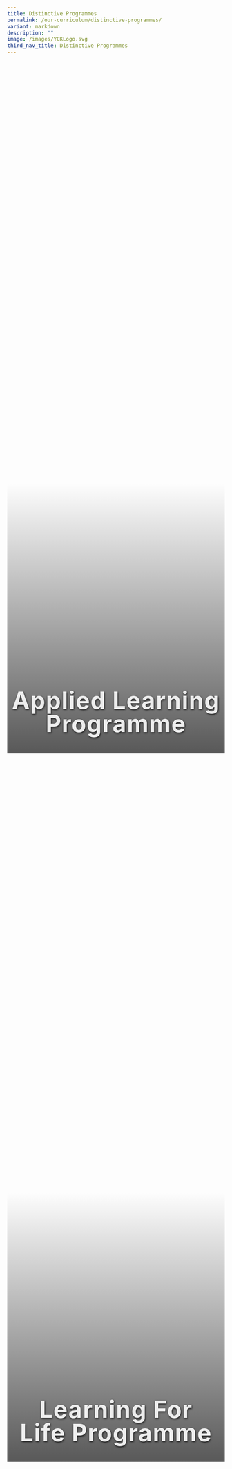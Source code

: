 ```yaml
---
title: Distinctive Programmes
permalink: /our-curriculum/distinctive-programmes/
variant: markdown
description: ""
image: /images/YCKLogo.svg
third_nav_title: Distinctive Programmes
---
```

<div class="yck-component">
    <a href="/our-curriculum/Distinctive-Programmes/Applied-Learning-Programme/">
        <figure>
            <div class="masthead" id="distinct-alp">
                <h2>Applied Learning Programme</h2>
            </div>
        </figure>
    </a>
</div>
<div class="yck-component">
    <a href="/our-curriculum/Distinctive-Programmes/Learning-for-Life-Programme/">
        <figure>
            <div class="masthead" id="distinct-llp">
                <h2>Learning for Life Programme</h2>
            </div>
        </figure>
    </a>
</div>
<div class="yck-component">
    <a href="/our-curriculum/Distinctive-Programmes/Service-Learning-through-Issue-Investigation/">
        <figure>
            <div class="masthead" id="distinct-slii">
                <h2>Service Learning through Issue Investigation</h2>
            </div>
        </figure>
    </a>
</div>

<style>
:root {
    --yck-text-line-height: 1.6em;
    --yck-heading-line-height: 1.2em;
    --yck-heading-letter-spacing: -0.02em;
    --yck-spacing-unit: 1em;
    --yck-box-shadow: 0 2px 4px rgba(0, 0, 0, 0.25);
    --yck-transition-timing: cubic-bezier(0.4, 0, 0.2, 1);

    --yck-step--2: clamp(0.7813rem, 0.9263rem + -0.1872vw, 0.8889rem);
    --yck-step--1: clamp(0.9375rem, 1.0217rem + -0.1087vw, 1rem);
    --yck-step-0: clamp(1.125rem, 1.125rem + 0vw, 1.125rem);
    --yck-step-1: clamp(1.2656rem, 1.2363rem + 0.1467vw, 1.35rem);
    --yck-step-2: clamp(1.4238rem, 1.3556rem + 0.3412vw, 1.62rem);
    --yck-step-3: clamp(1.6018rem, 1.4828rem + 0.5951vw, 1.944rem);
    --yck-step-4: clamp(1.802rem, 1.6174rem + 0.9231vw, 2.3328rem);
    --yck-step-5: clamp(2.0273rem, 1.7587rem + 1.3427vw, 2.7994rem);

    --yck-space-s-xl: clamp(0.75rem, 0.2143rem + 3.9286vw, 3.75rem);
    interpolate-size: allow-keywords;
    scroll-behavior: smooth;
}

.yck-component {
    line-height: var(--yck-text-line-height);
    letter-spacing: normal;
    font-size: var(--yck-step-0);
    margin-bottom: var(--yck-space-s-xl);
}

.yck-component h2 {
    overflow-wrap: break-word;
}

.yck-component h2 {
    text-wrap: balance;
}

.yck-component h2 {
    font-size: var(--yck-step-4);
    margin-bottom: calc(var(--yck-spacing-unit) * 0.6);
    text-transform: capitalize;
    line-height: var(--yck-heading-line-height);
    letter-spacing: var(--yck-heading-letter-spacing);
}

.yck-component a {
    text-decoration: none;
    color: #e37f2a;
    position: relative;
    padding-bottom: 2px;
}

.yck-component a::after {
    content: '';
    position: absolute;
    width: 0;
    height: 1px;
    bottom: 0;
    left: 0;
    background-color: currentColor;
    transition: width 0.3s var(--yck-transition-timing);
}

.yck-component a:hover::after {
    width: 100%;
}

.yck-component a:hover {
    text-decoration: none;
}

.yck-component figure {
    display: flex !important;
    flex-flow: column !important;
    max-width: 100%;
    margin: auto !important;
}

@media (prefers-reduced-motion: reduce) {
    * {
        animation-duration: 0.01ms !important;
        animation-iteration-count: 1 !important;
        transition-duration: 0.01ms !important;
        scroll-behavior: auto !important;
    }
}

.masthead {
    display: flex;
    justify-content: center;
    align-items: flex-end;
    flex-direction: row;
    text-align: center;
    width: 100%;
    height: 40vh;
    /* if you don't want it to take up the full screen, reduce this number */
    overflow: hidden;
    background-size: cover !important;
}

#distinct-alp {
    background: linear-gradient(to bottom, rgba(0, 0, 0, 0) 0%, rgba(0, 0, 0, 0) 61%, rgba(0, 0, 0, 0.65) 100%), url(https://www.yiochukangsec.moe.edu.sg/images/Our%20Curriculum/Distinctive%20Programmes/Applied%20Learning%20Programme/A1.jpg) no-repeat center center scroll;
}

#distinct-llp {
    background: linear-gradient(to bottom, rgba(0, 0, 0, 0) 0%, rgba(0, 0, 0, 0) 61%, rgba(0, 0, 0, 0.65) 100%), url(https://staging-lite.d3o5f2eggdqz6.amplifyapp.com/images/Our%20Curriculum/Distinctive%20Programmes/Learning%20for%20Life%20Programme/Learning%20for%20Life%20Programme/L1.jpg) no-repeat center center scroll;
}

#distinct-slii {
    background: linear-gradient(to bottom, rgba(0, 0, 0, 0) 0%, rgba(0, 0, 0, 0) 61%, rgba(0, 0, 0, 0.65) 100%), url(https://staging-lite.d3o5f2eggdqz6.amplifyapp.com/images/Our%20Curriculum/Distinctive%20Programmes/Service%20Learning%20Investigation/S1.jpg) no-repeat center center scroll;
}

.masthead h2 {
    font-style: normal;
    font-weight: bold;
    color: #eee !important;
    font-size: 5.7vmin;
    letter-spacing: 0.03em;
    line-height: 1;
    text-shadow: 1px 2px 4px rgba(0, 0, 0, 0.8);
    margin-bottom: 40px;
}
</style>